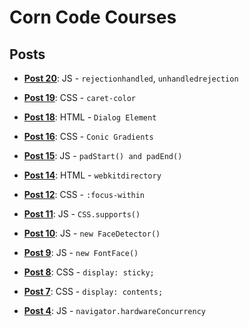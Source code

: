 # Corn Code Courses

## Posts

* **[Post 20](https://github.com/CornCodeCorp/courses/blob/master/src/post_20/index.html)**: JS - `rejectionhandled`, `unhandledrejection`

* **[Post 19](https://github.com/CornCodeCorp/courses/blob/master/src/post_19/index.html)**: CSS - `caret-color`

* **[Post 18](https://github.com/CornCodeCorp/courses/blob/master/src/post_18/index.html)**: HTML - `Dialog Element`

* **[Post 16](https://github.com/CornCodeCorp/courses/blob/master/src/post_16/index.html)**: CSS - `Conic Gradients`

* **[Post 15](https://github.com/CornCodeCorp/courses/blob/master/src/post_15/index.html)**: JS - `padStart() and padEnd()`

* **[Post 14](https://github.com/CornCodeCorp/courses/blob/master/src/post_14/index.html)**: HTML - `webkitdirectory`

* **[Post 12](https://github.com/CornCodeCorp/courses/blob/master/src/post_12/index.html)**: CSS - `:focus-within`

* **[Post 11](https://github.com/CornCodeCorp/courses/blob/master/src/post_11/index.html)**: JS - `CSS.supports()`

* **[Post 10](https://github.com/CornCodeCorp/courses/blob/master/src/post_10/index.html)**: JS - `new FaceDetector()`

* **[Post 9](https://github.com/CornCodeCorp/courses/blob/master/src/post_9/index.html)**: JS - `new FontFace()`

* **[Post 8](https://github.com/CornCodeCorp/courses/blob/master/src/post_8/index.html)**: CSS - `display: sticky;`

* **[Post 7](https://github.com/CornCodeCorp/courses/blob/master/src/post_7/index.html)**: CSS - `display: contents;`

* **[Post 4](https://github.com/CornCodeCorp/courses/blob/master/src/post_4/index.html)**: JS - `navigator.hardwareConcurrency`